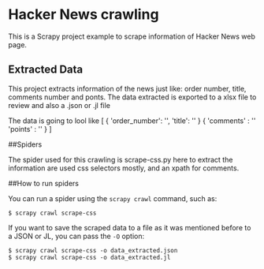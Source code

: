 # Hacker News crawling
This is a Scrapy project example to scrape information of Hacker News web page.

## Extracted Data

This project extracts information of the news just like: order number, title, comments number and ponts.
The data extracted is exported to a xlsx file to review and also a .json or .jl file

The data is going to lool like
  [
    {
      'order_number': '',
      'title': ''
    }
    {
      'comments' : ''
      'points' : ''
     }
  ]
  
 ##Spiders 
 
 The spider used for this crawling is scrape-css.py here to extract the information are used css selectors mostly, and an xpath for comments.
 
 
##How to run spiders

You can run a spider using the `scrapy crawl` command, such as:

    $ scrapy crawl scrape-css

If you want to save the scraped data to a file as it was mentioned before to a JSON or JL, you can pass the `-O` option:
    
    $ scrapy crawl scrape-css -o data_extracted.json
    $ scrapy crawl scrape-css -o data_extracted.jl
